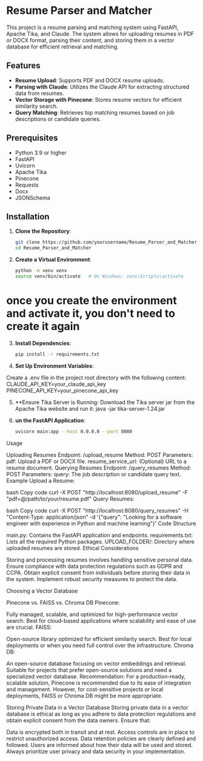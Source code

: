 # Resume Parser and Matcher

This project is a resume parsing and matching system using FastAPI, Apache Tika, and Claude. The system allows for uploading resumes in PDF or DOCX format, parsing their content, and storing them in a vector database for efficient retrieval and matching.

## Features

- **Resume Upload**: Supports PDF and DOCX resume uploads.
- **Parsing with Claude**: Utilizes the Claude API for extracting structured data from resumes.
- **Vector Storage with Pinecone**: Stores resume vectors for efficient similarity search.
- **Query Matching**: Retrieves top matching resumes based on job descriptions or candidate queries.

## Prerequisites

- Python 3.9 or higher
- FastAPI
- Uvicorn
- Apache Tika
- Pinecone
- Requests
- Docx
- JSONSchema

## Installation

1. **Clone the Repository**:
   ```bash
   git clone https://github.com/yourusername/Resume_Parser_and_Matcher.git
   cd Resume_Parser_and_Matcher
   ```


2. **Create a Virtual Environment**:
   ```bash
   python -m venv venv
   source venv/bin/activate   # On Windows: venv\Scripts\activate
   ```

# once you create the environment and activate it, you don't need to create it again 



3. **Install Dependencies**:
   ```bash
   pip install -r requirements.txt
   ```

4. **Set Up Environment Variables**:

Create a .env file in the project root directory with the following content:
CLAUDE_API_KEY=your_claude_api_key
PINECONE_API_KEY=your_pinecone_api_key


5. **Ensure Tika Server is Running:
Download the Tika server jar from the Apache Tika website and run it:
java -jar tika-server-1.24.jar


6. **un the FastAPI Application**:
   ```bash
   uvicorn main:app --host 0.0.0.0 --port 8080
   ```

Usage

Uploading Resumes
Endpoint: /upload_resume
Method: POST
Parameters:
pdf: Upload a PDF or DOCX file.
resume_service_url: (Optional) URL to a resume document.
Querying Resumes
Endpoint: /query_resumes
Method: POST
Parameters:
query: The job description or candidate query text.
Example
Upload a Resume:

bash
Copy code
curl -X POST "http://localhost:8080/upload_resume" -F "pdf=@/path/to/your/resume.pdf"
Query Resumes:

bash
Copy code
curl -X POST "http://localhost:8080/query_resumes" -H "Content-Type: application/json" -d '{"query": "Looking for a software engineer with experience in Python and machine learning"}'
Code Structure

main.py: Contains the FastAPI application and endpoints.
requirements.txt: Lists all the required Python packages.
UPLOAD_FOLDER/: Directory where uploaded resumes are stored.
Ethical Considerations

Storing and processing resumes involves handling sensitive personal data. Ensure compliance with data protection regulations such as GDPR and CCPA. Obtain explicit consent from individuals before storing their data in the system. Implement robust security measures to protect the data.

Choosing a Vector Database

Pinecone vs. FAISS vs. Chroma DB
Pinecone:

Fully managed, scalable, and optimized for high-performance vector search.
Best for cloud-based applications where scalability and ease of use are crucial.
FAISS:

Open-source library optimized for efficient similarity search.
Best for local deployments or when you need full control over the infrastructure.
Chroma DB:

An open-source database focusing on vector embeddings and retrieval.
Suitable for projects that prefer open-source solutions and need a specialized vector database.
Recommendation: For a production-ready, scalable solution, Pinecone is recommended due to its ease of integration and management. However, for cost-sensitive projects or local deployments, FAISS or Chroma DB might be more appropriate.

Storing Private Data in a Vector Database
Storing private data in a vector database is ethical as long as you adhere to data protection regulations and obtain explicit consent from the data owners. Ensure that:

Data is encrypted both in transit and at rest.
Access controls are in place to restrict unauthorized access.
Data retention policies are clearly defined and followed.
Users are informed about how their data will be used and stored.
Always prioritize user privacy and data security in your implementation.





